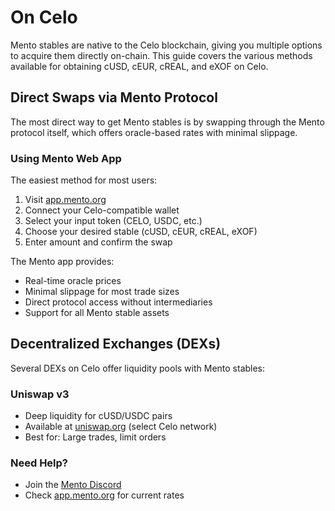 # On Celo

Mento stables are native to the Celo blockchain, giving you multiple options to acquire them directly on-chain. This guide covers the various methods available for obtaining cUSD, cEUR, cREAL, and eXOF on Celo.

## Direct Swaps via Mento Protocol

The most direct way to get Mento stables is by swapping through the Mento protocol itself, which offers oracle-based rates with minimal slippage.

### Using Mento Web App

The easiest method for most users:

1. Visit [app.mento.org](https://app.mento.org/)
2. Connect your Celo-compatible wallet
3. Select your input token (CELO, USDC, etc.)
4. Choose your desired stable (cUSD, cEUR, cREAL, eXOF)
5. Enter amount and confirm the swap

The Mento app provides:

* Real-time oracle prices
* Minimal slippage for most trade sizes
* Direct protocol access without intermediaries
* Support for all Mento stable assets

## Decentralized Exchanges (DEXs)

Several DEXs on Celo offer liquidity pools with Mento stables:

### Uniswap v3

* Deep liquidity for cUSD/USDC pairs
* Available at [uniswap.org](https://app.uniswap.org/) (select Celo network)
* Best for: Large trades, limit orders

### Need Help?

* Join the [Mento Discord](https://discord.com/invite/7CXxS5ub96)
* Check [app.mento.org](https://app.mento.org/) for current rates



